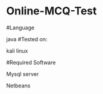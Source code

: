 # Online-MCQ-Test
#Language

java
#Tested on:

kali linux

#Required Software

Mysql server

Netbeans

